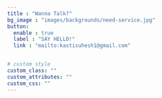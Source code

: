 ```yaml
---
title : "Wanna Talk?"
bg_image : "images/backgrounds/need-service.jpg"
button:
  enable : true
  label : "SAY HELLO!"
  link : "mailto:kastisuhesh1@gmail.com"


# custom style
custom_class: "" 
custom_attributes: "" 
custom_css: ""
---
```

